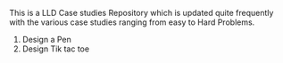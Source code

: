 This is a LLD Case studies Repository which is updated quite frequently with the various case studies ranging from easy to Hard Problems.
1) Design a Pen
2) Design Tik tac toe
